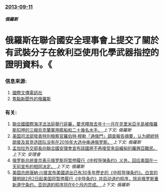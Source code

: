 ### [2013-09-11](/news/2013/09/11/index.md)

##### 俄羅斯
#  俄羅斯在聯合國安全理事會上提交了關於有武裝分子在敘利亞使用化學武器指控的證明資料。《




### 信息来源:

1. [國際文傳電訊社](http://www.interfax.co.uk/russia-news/russia-passes-proof-of-chemical-weapons-use-by-syrian-militants-to-un-security-council-duma-deputy/)
2. [焦點新聞外的俄羅斯](http://rbth.ru/news/2013/09/11/russia_passes_proof_of_chemical_weapons_use_by_syrian_militants_to_un_se_29710.html)

### 有关:

1. [聯合國國際海洋法法庭舉行庭審，要求釋放去年十一月在克里米亞半島被俄羅斯扣押的三艘烏克蘭軍用艦船和二十幾名水手。 ](/news/2019/05/26/聯合國國際海洋法法庭舉行庭審-要求釋放去年十一月在克里米亞半島被俄羅斯扣押的三艘烏克蘭軍用艦船和二十幾名水手.md) _上下文: 俄羅斯_
2. [美国司法部發表特別檢察官羅伯特·穆勒「通俄門」調查報告摘要，认为總統特朗普及其竞选团队没有在2016年大选中串通俄罗斯。 ](/news/2019/03/24/美国司法部發表特別檢察官羅伯特-穆勒-通俄門-調查報告摘要-认为總統特朗普及其竞选团队没有在2016年大选中串通俄罗斯.md) _上下文: 俄羅斯_
3. [孟加拉外交部長向聯合國安理會宣布該國將不再接受來自緬甸的羅興亞難民。 ](/news/2019/03/1/孟加拉外交部長向聯合國安理會宣布該國將不再接受來自緬甸的羅興亞難民.md) _上下文: 安理會_
4. [俄罗斯总统普京表示俄罗斯将暂停履行《中程导弹条约》义务，回应美国在一天前宣布的相同决定。 ](/news/2019/02/2/俄罗斯总统普京表示俄罗斯将暂停履行-中程导弹条约-义务-回应美国在一天前宣布的相同决定.md) _上下文: 俄羅斯_
5. [美国总统唐納·川普宣布美國退出已有30多年歷史的《中程导弹条约》。白宮的聲明說2月2日起美国将暂停履行《中导条约》并启动退约程序，除非俄罗斯重新遵守条约，否则退約程序将在6个月内完成。 ](/news/2019/02/1/美国总统唐納-川普宣布美國退出已有30多年歷史的-中程导弹条约-白宮的聲明說2月2日起美国将暂停履行-中导条约-并启动.md) _上下文: 俄羅斯_
